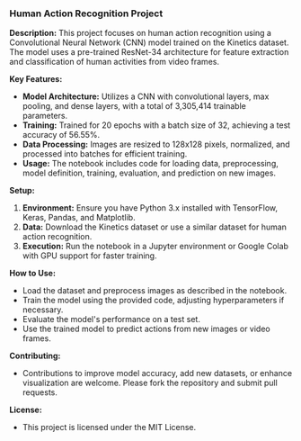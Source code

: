 ### Human Action Recognition Project

**Description:**
This project focuses on human action recognition using a Convolutional Neural Network (CNN) model trained on the Kinetics dataset. The model uses a pre-trained ResNet-34 architecture for feature extraction and classification of human activities from video frames.

**Key Features:**
- **Model Architecture:** Utilizes a CNN with convolutional layers, max pooling, and dense layers, with a total of 3,305,414 trainable parameters.
- **Training:** Trained for 20 epochs with a batch size of 32, achieving a test accuracy of 56.55%.
- **Data Processing:** Images are resized to 128x128 pixels, normalized, and processed into batches for efficient training.
- **Usage:** The notebook includes code for loading data, preprocessing, model definition, training, evaluation, and prediction on new images.

**Setup:**
1. **Environment:** Ensure you have Python 3.x installed with TensorFlow, Keras, Pandas, and Matplotlib.
2. **Data:** Download the Kinetics dataset or use a similar dataset for human action recognition.
3. **Execution:** Run the notebook in a Jupyter environment or Google Colab with GPU support for faster training.

**How to Use:**
- Load the dataset and preprocess images as described in the notebook.
- Train the model using the provided code, adjusting hyperparameters if necessary.
- Evaluate the model's performance on a test set.
- Use the trained model to predict actions from new images or video frames.

**Contributing:**
- Contributions to improve model accuracy, add new datasets, or enhance visualization are welcome. Please fork the repository and submit pull requests.

**License:**
- This project is licensed under the MIT License.


